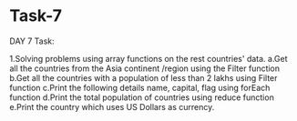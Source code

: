 # Task-7
DAY 7 Task:


1.Solving problems using array functions on the rest countries' data.
   a.Get all the countries from the Asia continent /region using the Filter function
   b.Get all the countries with a population of less than 2 lakhs using Filter function
   c.Print the following details name, capital, flag using forEach function
   d.Print the total population of countries using reduce function
   e.Print the country which uses US Dollars as currency.
